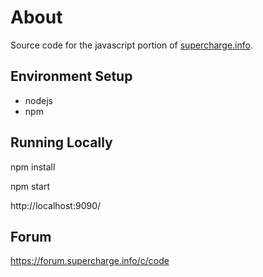 # About

Source code for the javascript portion of [supercharge.info](https://supercharge.info).

## Environment Setup

* nodejs
* npm


## Running Locally

npm install

npm start

http://localhost:9090/


## Forum

https://forum.supercharge.info/c/code